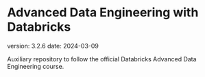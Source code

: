 # Advanced Data Engineering with Databricks 
version: 3.2.6
date: 2024-03-09  

Auxiliary repository to follow the official Databricks Advanced Data Engineering course.